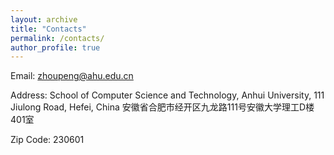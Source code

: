 ```yaml
---
layout: archive
title: "Contacts"
permalink: /contacts/
author_profile: true
---
```

Email: zhoupeng@ahu.edu.cn

Address: School of Computer Science and Technology, Anhui University, 111 Jiulong Road, Hefei, China
         安徽省合肥市经开区九龙路111号安徽大学理工D楼401室

Zip Code: 230601




